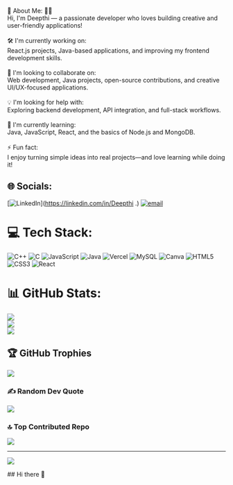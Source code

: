  💫 About Me:
🙋‍♀️<br>Hi, I'm Deepthi — a passionate developer who loves building creative and user-friendly applications!<br><br>🛠️ I'm currently working on:<br>React.js projects, Java-based applications, and improving my frontend development skills.<br><br>🤝 I'm looking to collaborate on:<br>Web development, Java projects, open-source contributions, and creative UI/UX-focused applications.<br><br>💡 I'm looking for help with:<br>Exploring backend development, API integration, and full-stack workflows.<br><br>🌱 I'm currently learning:<br>Java, JavaScript, React, and the basics of Node.js and MongoDB.<br><br>⚡ Fun fact:<br>I enjoy turning simple ideas into real projects—and love learning while doing it!


## 🌐 Socials:
[![LinkedIn](https://img.shields.io/badge/LinkedIn-%230077B5.svg?logo=linkedin&logoColor=white)](https://linkedin.com/in/Deepthi .) [![email](https://img.shields.io/badge/Email-D14836?logo=gmail&logoColor=white)](mailto:deepthiacharya2005@gmail.com) 

# 💻 Tech Stack:
![C++](https://img.shields.io/badge/c++-%2300599C.svg?style=for-the-badge&logo=c%2B%2B&logoColor=white) ![C](https://img.shields.io/badge/c-%2300599C.svg?style=for-the-badge&logo=c&logoColor=white) ![JavaScript](https://img.shields.io/badge/javascript-%23323330.svg?style=for-the-badge&logo=javascript&logoColor=%23F7DF1E) ![Java](https://img.shields.io/badge/java-%23ED8B00.svg?style=for-the-badge&logo=openjdk&logoColor=white) ![Vercel](https://img.shields.io/badge/vercel-%23000000.svg?style=for-the-badge&logo=vercel&logoColor=white) ![MySQL](https://img.shields.io/badge/mysql-4479A1.svg?style=for-the-badge&logo=mysql&logoColor=white) ![Canva](https://img.shields.io/badge/Canva-%2300C4CC.svg?style=for-the-badge&logo=Canva&logoColor=white) ![HTML5](https://img.shields.io/badge/html5-%23E34F26.svg?style=for-the-badge&logo=html5&logoColor=white) ![CSS3](https://img.shields.io/badge/css3-%231572B6.svg?style=for-the-badge&logo=css3&logoColor=white) ![React](https://img.shields.io/badge/react-%2320232a.svg?style=for-the-badge&logo=react&logoColor=%2361DAFB)
# 📊 GitHub Stats:
![](https://github-readme-stats.vercel.app/api?username=Deepthi055&theme=radical&hide_border=false&include_all_commits=true&count_private=true)<br/>
![](https://nirzak-streak-stats.vercel.app/?user=Deepthi055&theme=radical&hide_border=false)<br/>
![](https://github-readme-stats.vercel.app/api/top-langs/?username=Deepthi055&theme=radical&hide_border=false&include_all_commits=true&count_private=true&layout=compact)

## 🏆 GitHub Trophies
![](https://github-profile-trophy.vercel.app/?username=Deepthi055&theme=radical&no-frame=false&no-bg=false&margin-w=4)

### ✍️ Random Dev Quote
![](https://quotes-github-readme.vercel.app/api?type=horizontal&theme=radical)

### 🔝 Top Contributed Repo
![](https://github-contributor-stats.vercel.app/api?username=Deepthi055&limit=5&theme=shadow_blue&combine_all_yearly_contributions=true)

---
[![](https://visitcount.itsvg.in/api?id=Deepthi055&icon=0&color=0)](https://visitcount.itsvg.in)

<!-- Proudly created with GPRM ( https://gprm.itsvg.in ) -->## Hi there 👋

<!--
**Deepthi055/Deepthi055** is a ✨ _special_ ✨ repository because its `README.md` (this file) appears on your GitHub profile.

Here are some ideas to get you started:

- 🔭 I’m currently working on ...
- 🌱 I’m currently learning ...
- 👯 I’m looking to collaborate on ...
- 🤔 I’m looking for help with ...
- 💬 Ask me about ...
- 📫 How to reach me: ...
- 😄 Pronouns: ...
- ⚡ Fun fact: ...
-->
